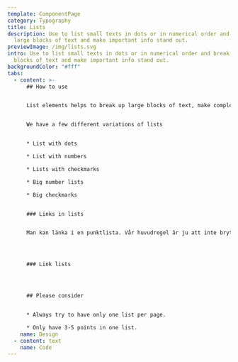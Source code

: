 ```yaml
---
template: ComponentPage
category: Typography
title: Lists
description: Use to list small texts in dots or in numerical order and break up
  large blocks of text and make important info stand out.
previewImage: /img/lists.svg
intro: Use to list small texts in dots or in numerical order and break up large
  blocks of text and make important info stand out.
backgroundColor: "#fff"
tabs:
  - content: >-
      ## How to use


      List elements helps to break up large blocks of text, make complex articles and product information easier to grasp, and make key information stand out.


      We have a few different variations of lists


      * List with dots

      * List with numbers

      * Lists with checkmarks

      * Big number lists

      * Big checkmarks


      ### Links in lists


      Man kan länka i en punktlista. Vår huvudregel är ju att inte bryta av en text med länkar och att de ska placeras under ett stycke men i detta fall kan användaren ha svårt att koppla ihop vilken länk som tillhör vilken punkt i listan, så därför är regeln här om inte listan leder till en action att bistå varje punkt med sin länk. 




      ### Link lists




      ## Please consider


      * Always try to have only one list per page.

      * Only have 3-5 points in one list.
    name: Design
  - content: text
    name: Code
---
```

